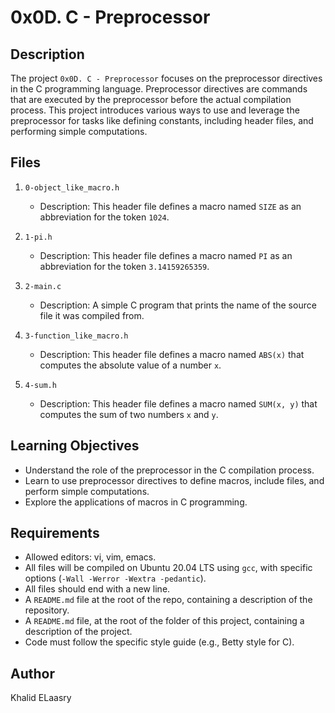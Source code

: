 # 0x0D. C - Preprocessor

## Description

The project `0x0D. C - Preprocessor` focuses on the preprocessor directives in the C programming language. Preprocessor directives are commands that are executed by the preprocessor before the actual compilation process. This project introduces various ways to use and leverage the preprocessor for tasks like defining constants, including header files, and performing simple computations.

## Files

1. `0-object_like_macro.h`
   - Description: This header file defines a macro named `SIZE` as an abbreviation for the token `1024`.

2. `1-pi.h`
   - Description: This header file defines a macro named `PI` as an abbreviation for the token `3.14159265359`.

3. `2-main.c`
   - Description: A simple C program that prints the name of the source file it was compiled from.

4. `3-function_like_macro.h`
   - Description: This header file defines a macro named `ABS(x)` that computes the absolute value of a number `x`.

5. `4-sum.h`
   - Description: This header file defines a macro named `SUM(x, y)` that computes the sum of two numbers `x` and `y`.

## Learning Objectives

- Understand the role of the preprocessor in the C compilation process.
- Learn to use preprocessor directives to define macros, include files, and perform simple computations.
- Explore the applications of macros in C programming.

## Requirements

- Allowed editors: vi, vim, emacs.
- All files will be compiled on Ubuntu 20.04 LTS using `gcc`, with specific options (`-Wall -Werror -Wextra -pedantic`).
- All files should end with a new line.
- A `README.md` file at the root of the repo, containing a description of the repository.
- A `README.md` file, at the root of the folder of this project, containing a description of the project.
- Code must follow the specific style guide (e.g., Betty style for C).

## Author

Khalid ELaasry
